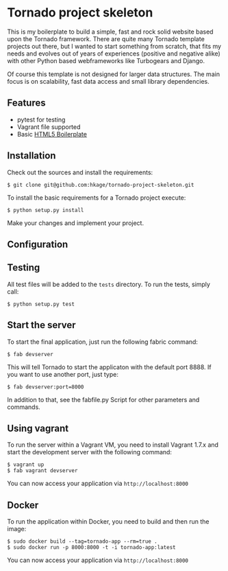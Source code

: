 Tornado project skeleton
===

This is my boilerplate to build a simple, fast and rock solid website based upon
the Tornado framework. There are quite many Tornado template projects out there,
but I wanted to start something from scratch, that fits my needs and evolves out
of years of experiences (positive and negative alike) with other Python based webframeworks like Turbogears and Django.

Of course this template is not designed for larger data structures. The main
focus is on scalability, fast data access and small library dependencies.

Features
---
* pytest for testing
* Vagrant file supported
* Basic [HTML5 Boilerplate](https://html5boilerplate.com/)

Installation
---

Check out the sources and install the requirements:

    $ git clone git@github.com:hkage/tornado-project-skeleton.git

To install the basic requirements for a Tornado project execute:

    $ python setup.py install

Make your changes and implement your project.


Configuration
---

Testing
---
All test files will be added to the ``tests`` directory. To run the tests, simply call:

    $ python setup.py test

Start the server
---

To start the final application, just run the following fabric command:

    $ fab devserver

This will tell Tornado to start the applicaton with the default port 8888. If
you want to use another port, just type:

    $ fab devserver:port=8000

In addition to that, see the fabfile.py Script for other parameters and
commands.

Using vagrant
---

To run the server within a Vagrant VM, you need to install Vagrant 1.7.x and
start the development server with the following command:

    $ vagrant up
    $ fab vagrant devserver

You can now access your application via `http://localhost:8000`

Docker
---

To run the application within Docker, you need to build and then run the image:

    $ sudo docker build --tag=tornado-app --rm=true .
    $ sudo docker run -p 8000:8000 -t -i tornado-app:latest

You can now access your application via `http://localhost:8000`
